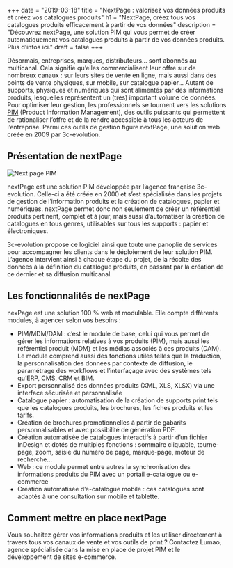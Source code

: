 +++
date = "2019-03-18"
title = "NextPage : valorisez vos données produits et créez vos catalogues produits"
h1 = "NextPage, créez tous vos catalogues produits efficacement à partir de vos données"
description = "Découvrez nextPage, une solution PIM qui vous permet de créer automatiquement vos catalogues produits à partir de vos données produits. Plus d’infos ici."
draft = false
+++

Désormais, entreprises, marques, distributeurs… sont abonnés au multicanal. Cela signifie qu’elles commercialisent leur offre sur de nombreux canaux : sur leurs sites de vente en ligne, mais aussi dans des points de vente physiques, sur mobile, sur catalogue papier… Autant de supports, physiques et numériques qui sont alimentés par des informations produits, lesquelles représentent un (très) important volume de données. Pour optimiser leur gestion, les professionnels se tournent vers les solutions [PIM](/ecommerce/cms/magento/pim/) (Product Information Management), des outils puissants qui permettent de rationaliser l’offre et de la rendre accessible à tous les acteurs de l’entreprise. Parmi ces outils de gestion figure nextPage, une solution web créée en 2009 par 3c-evolution.

## Présentation de nextPage

<img class="animate zoomIn margin-auto" src="/images/pim/nextpage-pim.png" alt="Next page PIM" />

nextPage est une solution PIM développée par l’agence française 3c-evolution. Celle-ci a été créée en 2000 et s’est spécialisée dans les projets de gestion de l’information produits et la création de catalogues, papier et numériques. nextPage permet donc non seulement de créer un référentiel produits pertinent, complet et à jour, mais aussi d’automatiser la création de catalogues en tous genres, utilisables sur tous les supports : papier et électroniques.

3c-evolution propose ce logiciel ainsi que toute une panoplie de services pour accompagner les clients dans le déploiement de leur solution PIM. L’agence intervient ainsi à chaque étape du projet, de la récolte des données à la définition du catalogue produits, en passant par la création de ce dernier et sa diffusion multicanal.

## Les fonctionnalités de nextPage

nexPage est une solution 100 % web et modulable. Elle compte différents modules, à agencer selon vos besoins :

-	PIM/MDM/DAM : c’est le module de base, celui qui vous permet de gérer les informations relatives à vos produits (PIM), mais aussi les référentiel produit (MDM) et les médias associés à ces produits (DAM). Le module comprend aussi des fonctions utiles telles que la traduction, la personnalisation des données par contexte de diffusion, le paramétrage des workflows et l’interfaçage avec des systèmes tels qu’ERP, CMS, CRM et BIM.
-	Export personnalisé des données produits (XML, XLS, XLSX) via une interface sécurisée et personnalisée
-	Catalogue papier : automatisation de la création de supports print tels que les catalogues produits, les brochures, les fiches produits et les tarifs.
-	Création de brochures promotionnelles à partir de gabarits personnalisables et avec possibilité de génération PDF.
-	Création automatisée de catalogues interactifs à partir d’un fichier InDesign et dotés de multiples fonctions : sommaire cliquable, tourne-page, zoom, saisie du numéro de page, marque-page, moteur de recherche…
-	Web : ce module permet entre autres la synchronisation des informations produits du PIM avec un portail e-catalogue ou e-commerce 
-	Création automatisée d’e-catalogue mobile : ces catalogues sont adaptés à une consultation sur mobile et tablette.

## Comment mettre en place nextPage

Vous souhaitez gérer vos informations produits et les utiliser directement à travers tous vos canaux de vente et vos outils de print ? Contactez Lumao, agence spécialisée dans la mise en place de projet PIM et le développement de sites e-commerce.